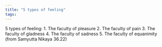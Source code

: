 ```yaml
---
title: "5 types of feeling"
tags: 
---
```


5 types of feeling: 1. The faculty of pleasure 2. The faculty of pain 3. The faculty of gladness 4. The faculty of sadness 5. The faculty of equanimity (from Samyutta Nikaya 36.22)
